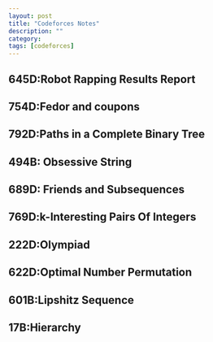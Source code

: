 ```yaml
---
layout: post
title: "Codeforces Notes" 
description: ""
category: 
tags: [codeforces]
---
```


645D:Robot Rapping Results Report
----------

754D:Fedor and coupons
----------

792D:Paths in a Complete Binary Tree
---------

494B: Obsessive String
----------

689D: Friends and Subsequences
----------

769D:k-Interesting Pairs Of Integers
---------

222D:Olympiad
----------

622D:Optimal Number Permutation
-----------

601B:Lipshitz Sequence
-----------

17B:Hierarchy
----------
